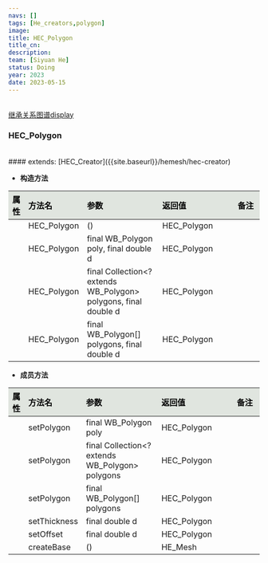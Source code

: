 ```yaml
---
navs: []
tags: [He_creators,polygon]
image:
title: HEC_Polygon
title_cn:
description: 
team: [Siyuan He]
status: Doing
year: 2023
date: 2023-05-15
---
```

<style>
table th:first-of-type {
width:5%;
}
table th:nth-of-type(2) {
width:20%;
}
table th:nth-of-type(3) {
width:30%;
}
table th:nth-of-type(4) {
width:30%;
}
table th:nth-of-type(5) {
width:8cm;
}
table th {
color: rgba(0,0,0)!important;
font-weight: bold; /*加粗*/
/* text-align: center !important; 内容居中，加上 !important 避免被 Markdown 样式覆盖 */
background: rgba(224,229,223,10)!important; /*背景色*/
}
</style>
            

<br>
<a href="{{site.baseurl}}/display/hemesh" onclick="saveReferrer()">继承关系图谱display</a>
<script>
function saveReferrer() {
  var referrer ='HEC_Polygon';
  localStorage.setItem('referrer', referrer);
}
</script>

<br>

### HEC_Polygon

<br>
#### extends:   [HEC_Creator]({{site.baseurl}}/hemesh/hec-creator)
<br>


- **构造方法**

| 属性   | 方法名         | 参数                                                              | 返回值         | 备注   |
|:-----|:------------|:----------------------------------------------------------------|:------------|:-----|
|      | HEC_Polygon | ()                                                              | HEC_Polygon |      |
|      | HEC_Polygon | final WB_Polygon poly, final double d                           | HEC_Polygon |      |
|      | HEC_Polygon | final Collection<? extends WB_Polygon> polygons, final double d | HEC_Polygon |      |
|      | HEC_Polygon | final WB_Polygon[] polygons, final double d                     | HEC_Polygon |      |

- **成员方法**

| 属性   | 方法名          | 参数                                              | 返回值         | 备注   |
|:-----|:-------------|:------------------------------------------------|:------------|:-----|
|      | setPolygon   | final WB_Polygon poly                           | HEC_Polygon |      |
|      | setPolygon   | final Collection<? extends WB_Polygon> polygons | HEC_Polygon |      |
|      | setPolygon   | final WB_Polygon[] polygons                     | HEC_Polygon |      |
|      | setThickness | final double d                                  | HEC_Polygon |      |
|      | setOffset    | final double d                                  | HEC_Polygon |      |
|      | createBase   | ()                                              | HE_Mesh     |      |